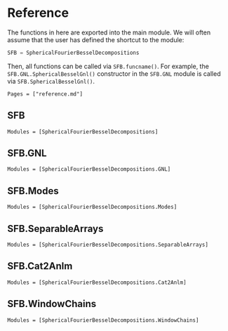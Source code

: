 # Reference

The functions in here are exported into the main module. We will often assume
that the user has defined the shortcut to the module:
```julia
SFB = SphericalFourierBesselDecompositions
```
Then, all functions can be called via `SFB.funcname()`. For example, the
`SFB.GNL.SphericalBesselGnl()` constructor in the `SFB.GNL` module is called
via `SFB.SphericalBesselGnl()`.

```@contents
Pages = ["reference.md"]
```

## SFB

```@autodocs
Modules = [SphericalFourierBesselDecompositions]
```

## SFB.GNL

```@autodocs
Modules = [SphericalFourierBesselDecompositions.GNL]
```

## SFB.Modes

```@autodocs
Modules = [SphericalFourierBesselDecompositions.Modes]
```

## SFB.SeparableArrays

```@autodocs
Modules = [SphericalFourierBesselDecompositions.SeparableArrays]
```

## SFB.Cat2Anlm

```@autodocs
Modules = [SphericalFourierBesselDecompositions.Cat2Anlm]
```

## SFB.WindowChains

```@autodocs
Modules = [SphericalFourierBesselDecompositions.WindowChains]
```
